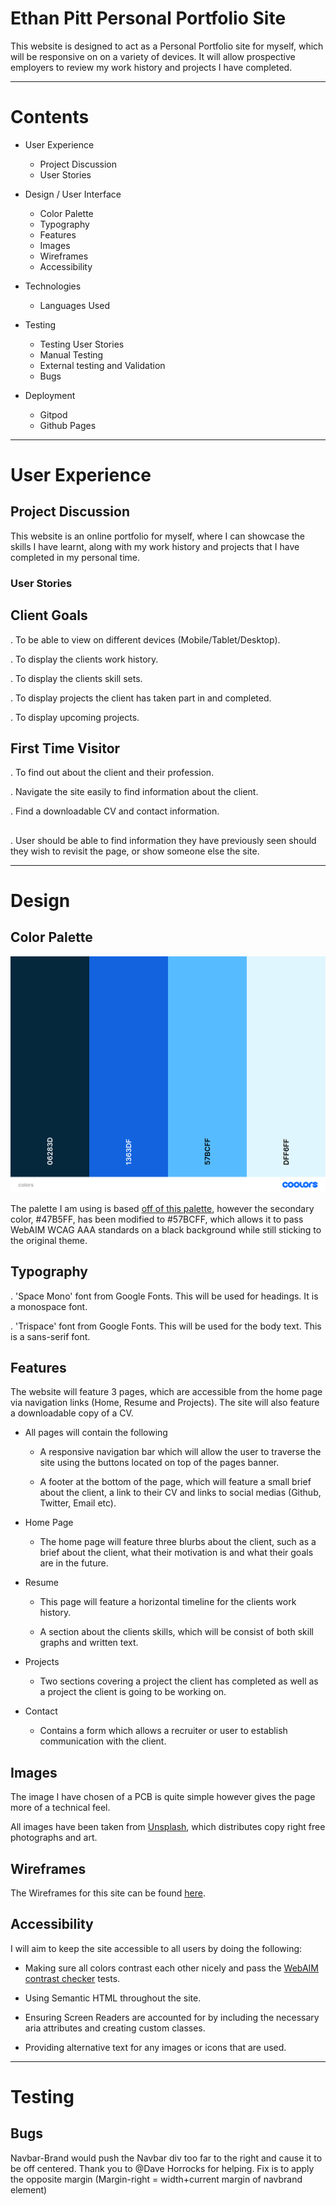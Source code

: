 # Ethan Pitt Personal Portfolio Site

This website is designed to act as a Personal Portfolio site for myself, which will be responsive on on a variety of devices. It will allow prospective employers to review my work history and projects I have completed.

---

<!-- Add Mockup of site here from Am I Responsive-->

# Contents

* User Experience
    * Project Discussion
    * User Stories

* Design / User Interface
    * Color Palette
    * Typography
    * Features
    * Images
    * Wireframes
    * Accessibility

* Technologies
    * Languages Used

* Testing
    * Testing User Stories
    * Manual Testing
    * External testing and Validation
    * Bugs

* Deployment
    * Gitpod
    * Github Pages

---

# User Experience

## Project Discussion

This website is an online portfolio for myself, where I can showcase the skills I have learnt, along with my work history and projects that I have completed in my personal time.

### User Stories

## Client Goals
. To be able to view on different devices (Mobile/Tablet/Desktop).

. To display the clients work history.

. To display the clients skill sets.

. To display projects the client has taken part in and completed.

. To display upcoming projects.

## First Time Visitor
. To find out about the client and their profession.

. Navigate the site easily to find information about the client.

. Find a downloadable CV and contact information.

##

. User should be able to find information they have previously seen should they wish to revisit the page, or show someone else the site.



---

# Design

## Color Palette

![Ethan Pitt Portfolio Site Color Palette](docs/colors.png)

The palette I am using is based [off of this palette](https://colorhunt.co/palette/06283d1363df47b5ffdff6ff), however the secondary color, #47B5FF, has been modified to #57BCFF, which allows it to pass WebAIM WCAG AAA standards on a black background while still sticking to the original theme.

## Typography

. 'Space Mono' font from Google Fonts. This will be used for headings. It is a monospace font.

. 'Trispace' font from Google Fonts. This will be used for the body text. This is a sans-serif font.

## Features

The website will feature 3 pages, which are accessible from the home page via navigation links (Home, Resume and Projects). The site will also feature a downloadable copy of a CV.

* All pages will contain the following

    * A responsive navigation bar which will allow the user to traverse the site using the buttons located on top of the pages banner. 

    * A footer at the bottom of the page, which will feature a small brief about the client, a link to their CV and links to social medias (Github, Twitter, Email etc).

* Home Page

    * The home page will feature three blurbs about the client, such as a brief about the client, what their motivation is and what their goals are in the future.

* Resume

    * This page will feature a horizontal timeline for the clients work history.

    * A section about the clients skills, which will be consist of both skill graphs and written text.

* Projects

    * Two sections covering a project the client has completed as well as a project the client is going to be working on.

* Contact
    * Contains a form which allows a recruiter or user to establish communication with the client.


## Images

The image I have chosen of a PCB is quite simple however gives the page more of a technical feel.

All images have been taken from [Unsplash](https://www.unsplash.com), which distributes copy right free photographs and art.

## Wireframes

The Wireframes for this site can be found [here](docs/wireframes.pdf).

## Accessibility

I will aim to keep the site accessible to all users by doing the following:

* Making sure all colors contrast each other nicely and pass the [WebAIM contrast checker](https://webaim.org/resources/contrastchecker/) tests.

* Using Semantic HTML throughout the site.

* Ensuring Screen Readers are accounted for by including the necessary aria attributes and creating custom classes.

* Providing alternative text for any images or icons that are used.

---

# Testing

## Bugs

Navbar-Brand would push the Navbar div too far to the right and cause it to be off centered. Thank you to @Dave Horrocks for helping. Fix is to apply the opposite margin (Margin-right = width+current margin of navbrand element)
